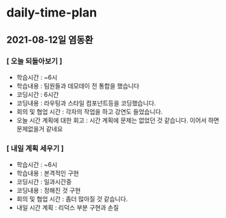 # daily-time-plan
## 2021-08-12일 염동환

### [ 오늘 되돌아보기 ]

* 학습시간 :  ~6시
* 학습내용 : 팀원들과 데모데이 전 통합을 했습니다
* 코딩시간 : 6시간
* 코딩내용 : 라우팅과 스타일 컴포넌트등을 코딩했습니다.
* 회의 및 협업 시간 : 각자의 작업을 하고 강연도 들었습니다.
* 오늘 시간 계획에 대한 회고 : 시간 계획에 문제는 없었던 것 같습니다. 이어서 하면 문제없을거 같네요




### [ 내일 계획 세우기 ]

* 학습시간 :  ~6시
* 학습내용 : 본격적인 구현
* 코딩시간 : 일과시간중
* 코딩내용 : 정해진 것 구현
* 회의 및 협업 시간 : 좀더 많아질 것 같습니다.
* 내일 시간 계획 : 리덕스 부분 구현과 손질

